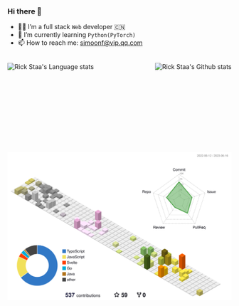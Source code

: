 ### Hi there 👋

- 👨‍💻 I’m a full stack `Web` developer 🇨🇳
- 🌱 I’m currently learning `Python(PyTorch)`
- 📫 How to reach me: simoonf@vip.qq.com

<br />

<div align="center"> 
<img height=200 align="left" src="https://github-readme-stats.vercel.app/api/top-langs/?username=Simoon-F&layout=compact&langs_count=10&hide_border=1&role=OWNER,COLLABORATOR#gh-light-mode-only" alt="Rick Staa's Language stats" />
<img height=200 align="right"  src="https://github-readme-stats.vercel.app/api?username=Simoon-F&show_icons=true&count_private=true&line_height=28&hide_border=1&include_all_commits=true&card_width=450&role=OWNER,COLLABORATOR&exclude_repo=github-readme-stats#gh-light-mode-only" alt="Rick Staa's Github stats" />
</div>
    
<br />

![](./profile-3d-contrib/profile-south-season-animate.svg)

<!--
**Simoon-F/Simoon-F** is a ✨ _special_ ✨ repository because its `README.md` (this file) appears on your GitHub profile.

Here are some ideas to get you started:

- 🔭 I’m currently working on ...
- 🌱 I’m currently learning ...
- 👯 I’m looking to collaborate on ...
- 🤔 I’m looking for help with ...
- 💬 Ask me about ...
- 📫 How to reach me: ...
- 😄 Pronouns: ...
- ⚡ Fun fact: ...
-->



